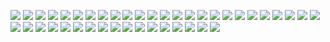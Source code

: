 ![](https://images.uncyc.org/pt/c/c7/Distraction_Dance.gif)
![](https://images.uncyc.org/pt/c/c7/Distraction_Dance.gif)
![](https://images.uncyc.org/pt/c/c7/Distraction_Dance.gif)
![](https://images.uncyc.org/pt/c/c7/Distraction_Dance.gif)
![](https://images.uncyc.org/pt/c/c7/Distraction_Dance.gif)
![](https://images.uncyc.org/pt/c/c7/Distraction_Dance.gif)
![](https://images.uncyc.org/pt/c/c7/Distraction_Dance.gif)
![](https://images.uncyc.org/pt/c/c7/Distraction_Dance.gif)
![](https://images.uncyc.org/pt/c/c7/Distraction_Dance.gif)
![](https://images.uncyc.org/pt/c/c7/Distraction_Dance.gif)
![](https://images.uncyc.org/pt/c/c7/Distraction_Dance.gif)
![](https://images.uncyc.org/pt/c/c7/Distraction_Dance.gif)
![](https://images.uncyc.org/pt/c/c7/Distraction_Dance.gif)
![](https://images.uncyc.org/pt/c/c7/Distraction_Dance.gif)
![](https://images.uncyc.org/pt/c/c7/Distraction_Dance.gif)
![](https://images.uncyc.org/pt/c/c7/Distraction_Dance.gif)
![](https://images.uncyc.org/pt/c/c7/Distraction_Dance.gif)
![](https://images.uncyc.org/pt/c/c7/Distraction_Dance.gif)
![](https://images.uncyc.org/pt/c/c7/Distraction_Dance.gif)
![](https://images.uncyc.org/pt/c/c7/Distraction_Dance.gif)
![](https://images.uncyc.org/pt/c/c7/Distraction_Dance.gif)
![](https://images.uncyc.org/pt/c/c7/Distraction_Dance.gif)
![](https://images.uncyc.org/pt/c/c7/Distraction_Dance.gif)
![](https://images.uncyc.org/pt/c/c7/Distraction_Dance.gif)
![](https://images.uncyc.org/pt/c/c7/Distraction_Dance.gif)
![](https://images.uncyc.org/pt/c/c7/Distraction_Dance.gif)
![](https://images.uncyc.org/pt/c/c7/Distraction_Dance.gif)
![](https://images.uncyc.org/pt/c/c7/Distraction_Dance.gif)
![](https://images.uncyc.org/pt/c/c7/Distraction_Dance.gif)
![](https://images.uncyc.org/pt/c/c7/Distraction_Dance.gif)
![](https://images.uncyc.org/pt/c/c7/Distraction_Dance.gif)
![](https://images.uncyc.org/pt/c/c7/Distraction_Dance.gif)
![](https://images.uncyc.org/pt/c/c7/Distraction_Dance.gif)
![](https://images.uncyc.org/pt/c/c7/Distraction_Dance.gif)
![](https://images.uncyc.org/pt/c/c7/Distraction_Dance.gif)
![](https://images.uncyc.org/pt/c/c7/Distraction_Dance.gif)
![](https://images.uncyc.org/pt/c/c7/Distraction_Dance.gif)
![](https://images.uncyc.org/pt/c/c7/Distraction_Dance.gif)
![](https://images.uncyc.org/pt/c/c7/Distraction_Dance.gif)
![](https://images.uncyc.org/pt/c/c7/Distraction_Dance.gif)
![](https://images.uncyc.org/pt/c/c7/Distraction_Dance.gif)
![](https://images.uncyc.org/pt/c/c7/Distraction_Dance.gif)
